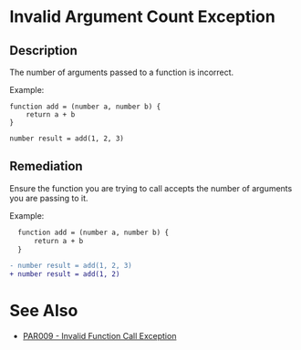 # Invalid Argument Count Exception

## Description

The number of arguments passed to a function is incorrect.

Example:

```step
function add = (number a, number b) {
    return a + b
}

number result = add(1, 2, 3)
```

## Remediation

Ensure the function you are trying to call accepts the number of arguments you are passing to it.

Example:

```diff
  function add = (number a, number b) {
      return a + b
  }

- number result = add(1, 2, 3)
+ number result = add(1, 2)
```

# See Also

- [PAR009 - Invalid Function Call Exception](./PAR009.md)